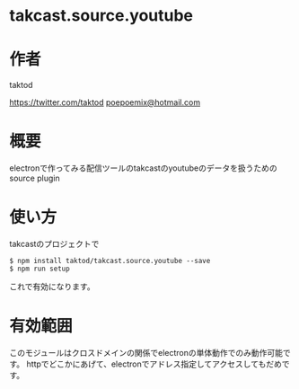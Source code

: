 # takcast.source.youtube

# 作者

taktod

https://twitter.com/taktod
poepoemix@hotmail.com

# 概要

electronで作ってみる配信ツールのtakcastのyoutubeのデータを扱うためのsource plugin

# 使い方

takcastのプロジェクトで

```
$ npm install taktod/takcast.source.youtube --save
$ npm run setup
```
これで有効になります。

# 有効範囲
このモジュールはクロスドメインの関係でelectronの単体動作でのみ動作可能です。
httpでどこかにあげて、electronでアドレス指定してアクセスしてもだめです。


